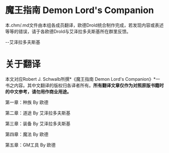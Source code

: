 # 魔王指南 Demon Lord's Companion

本.chm/.md文件由本组各成员翻译，欧德Drold统合制作完成，若发现内容或表述等等的错误，请于各欧德Drold与艾泽拉多夫斯基所在群里反馈。

\--艾泽拉多夫斯基

# 关于翻译

本文对应Robert J. Schwalb所撰*《魔王指南 Demon Lord's
Companion》*一书之内容。其中文翻译的版权归各译者所有。**所有翻译文章仅作为对照原版书籍时的中文参考，请勿用作商业用途。**

第一章：种族 By 欧德

第二章：道途 By 艾泽拉多夫斯基

第三章：装备 By 艾泽拉多夫斯基

第四章：魔法 By 欧德

第五章：GM工具 By 欧德
